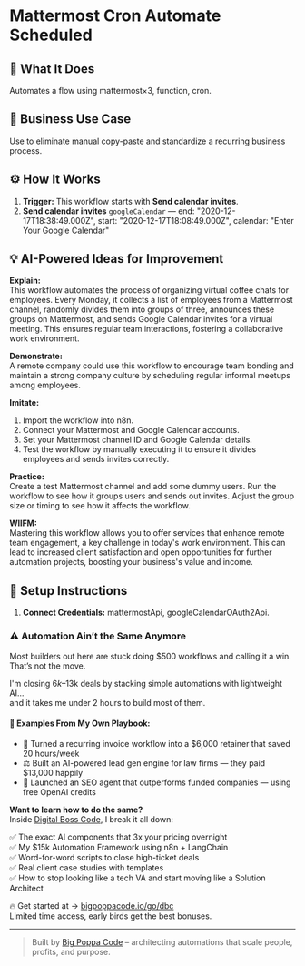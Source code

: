 # Mattermost Cron Automate Scheduled
  ## 🚀 What It Does
  Automates a flow using mattermost×3, function, cron.
  
  ## 💼 Business Use Case
  Use to eliminate manual copy-paste and standardize a recurring business process.
  
  ## ⚙️ How It Works
  1. **Trigger:** This workflow starts with **Send calendar invites**.
  2. **Send calendar invites** `googleCalendar` — end: "2020-12-17T18:38:49.000Z", start: "2020-12-17T18:08:49.000Z", calendar: "Enter Your Google Calendar"
  
  ## 💡 AI-Powered Ideas for Improvement
  **Explain:**  
This workflow automates the process of organizing virtual coffee chats for employees. Every Monday, it collects a list of employees from a Mattermost channel, randomly divides them into groups of three, announces these groups on Mattermost, and sends Google Calendar invites for a virtual meeting. This ensures regular team interactions, fostering a collaborative work environment.

**Demonstrate:**  
A remote company could use this workflow to encourage team bonding and maintain a strong company culture by scheduling regular informal meetups among employees.

**Imitate:**  
1. Import the workflow into n8n.  
2. Connect your Mattermost and Google Calendar accounts.  
3. Set your Mattermost channel ID and Google Calendar details.  
4. Test the workflow by manually executing it to ensure it divides employees and sends invites correctly.

**Practice:**  
Create a test Mattermost channel and add some dummy users. Run the workflow to see how it groups users and sends out invites. Adjust the group size or timing to see how it affects the workflow.

**WIIFM:**  
Mastering this workflow allows you to offer services that enhance remote team engagement, a key challenge in today's work environment. This can lead to increased client satisfaction and open opportunities for further automation projects, boosting your business's value and income.
  
  ## 🔧 Setup Instructions
  1. **Connect Credentials:** mattermostApi, googleCalendarOAuth2Api.
  
### ⚠️ Automation Ain’t the Same Anymore

Most builders out here are stuck doing $500 workflows and calling it a win.  
That’s not the move.  

I'm closing $6k–$13k deals by stacking simple automations with lightweight AI...  
and it takes me under 2 hours to build most of them.

#### 🧠 Examples From My Own Playbook:
- 🔁 Turned a recurring invoice workflow into a $6,000 retainer that saved 20 hours/week  
- ⚖️ Built an AI-powered lead gen engine for law firms — they paid $13,000 happily  
- 🚀 Launched an SEO agent that outperforms funded companies — using free OpenAI credits  

**Want to learn how to do the same?**  
Inside [Digital Boss Code](https://bigpoppacode.io/go/dbc), I break it all down:

✅ The exact AI components that 3x your pricing overnight  
✅ My $15k Automation Framework using n8n + LangChain  
✅ Word-for-word scripts to close high-ticket deals  
✅ Real client case studies with templates  
✅ How to stop looking like a tech VA and start moving like a Solution Architect  

🔥 Get started at → [bigpoppacode.io/go/dbc](https://bigpoppacode.io/go/dbc)  
Limited time access, early birds get the best bonuses.

---
> Built by [Big Poppa Code](https://bigpoppacode.io) – architecting automations that scale people, profits, and purpose.
  